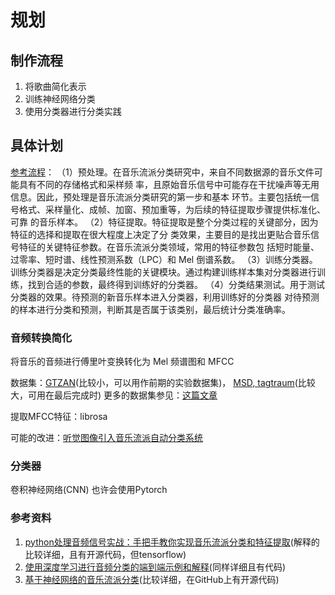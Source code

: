 # 规划

## 制作流程

1. 将歌曲简化表示
2. 训练神经网络分类
3. 使用分类器进行分类实践

## 具体计划

[参考流程](https://kns.cnki.net/kcms2/article/abstract?v=tYqgYjzYKsDHYYYhGkmVHuF8gJYXLPEwrqqnfrPPytAzE2S0DdeW-0oBZX88xneqs8BjpieZwhvXHjSB6578B5WJU_nmGcbSnwLYtP89xkePRgenoBoiO3ByjBYQRDma7hBBZFiqCa30wUbBzBW7bOGmMCzvQDiO&uniplatform=NZKPT)：
（1）预处理。在音乐流派分类研究中，来自不同数据源的音乐文件可能具有不同的存储格式和采样频
率，且原始音乐信号中可能存在干扰噪声等无用信息。因此，预处理是音乐流派分类研究的第一步和基本
环节。主要包括统一信号格式、采样量化、成帧、加窗、预加重等，为后续的特征提取步骤提供标准化、可靠
的音乐样本。
（2）特征提取。特征提取是整个分类过程的关键部分，因为特征的选择和提取在很大程度上决定了分
类效果，主要目的是找出更贴合音乐信号特征的关键特征参数。在音乐流派分类领域，常用的特征参数包
括短时能量、过零率、短时谱、线性预测系数（LPC）和 Mel 倒谱系数。
（3）训练分类器。训练分类器是决定分类最终性能的关键模块。通过构建训练样本集对分类器进行训
练，找到合适的参数，最终得到训练好的分类器。
（4）分类结果测试。用于测试分类器的效果。待预测的新音乐样本进入分类器，利用训练好的分类器
对待预测的样本进行分类和预测，判断其是否属于该类别，最后统计分类准确率。

### 音频转换简化

将音乐的音频进行傅里叶变换转化为 Mel 频谱图和 MFCC

数据集：[GTZAN](https://www.kaggle.com/datasets/andradaolteanu/gtzan-dataset-music-genre-classification)(比较小，可以用作前期的实验数据集)，  [MSD, tagtraum](https://www.tagtraum.com/msd_genre_datasets.html)(比较大，可用在最后完成时)
更多的数据集参见：[这篇文章](https://blog.csdn.net/linxid/article/details/87980916)

提取MFCC特征：librosa

可能的改进：[听觉图像引入音乐流派自动分类系统](https://kns.cnki.net/kcms2/article/abstract?v=tYqgYjzYKsDWzHVhvZGoijLYSEXTvLHlbywLZkxVWUkj1ZoXV1_W-0RpvI--tWlrABosbOQLNtEryVq3_uPLVUNz5t8zKyUZpcjGvlB6i-rCz57RDeMD2PaAnl_3yI17bLpiCJ9pVX75m9l4_6oVtgy7ZtIVUkyN&uniplatform=NZKPT)

### 分类器

卷积神经网络(CNN)
也许会使用Pytorch

### 参考资料

1. [python处理音频信号实战：手把手教你实现音乐流派分类和特征提取](https://zhuanlan.zhihu.com/p/54561504)(解释的比较详细，且有开源代码，但tensorflow)
2. [使用深度学习进行音频分类的端到端示例和解释](https://zhuanlan.zhihu.com/p/358241055)(同样详细且有代码)
3. [基于神经网络的音乐流派分类](https://zhuanlan.zhihu.com/p/54035086)(比较详细，在GitHub上有开源代码)
